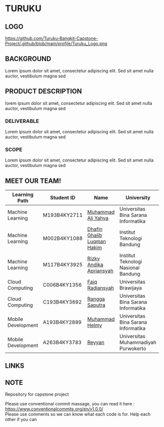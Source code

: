 # TURUKU
## LOGO
https://github.com/Turuku-Bangkit-Capstone-Project/.github/blob/main/profile/Turuku_Logo.png


## BACKGROUND
Lorem ipsum  dolor sit amet, consectetur adipiscing elit. Sed sit amet nulla auctor, vestibulum magna sed

## PRODUCT DESCRIPTION
lorem  ipsum dolor sit amet, consectetur adipiscing elit. Sed sit amet nulla auctor, vestibulum magna sed

### DELIVERABLE
Lorem  ipsum dolor sit amet, consectetur adipiscing elit. Sed sit amet nulla auctor, vestibulum magna sed

### SCOPE
Lorem ipsum  dolor sit amet, consectetur adipiscing elit. Sed sit amet nulla auctor, vestibulum magna sed

## MEET OUR TEAM!
| Learning Path      | Student ID   | Name                                                 | University                                          |
| ------------------ | ------------ | ---------------------------------------------------- | --------------------------------------------------- |
| Machine Learning   | M193B4KY2711 | [Muhammad Ali Yahya](https://github.com/Muhammad-Ali-Yahya)    | Universitas Bina Sarana Informatika                               |
| Machine Learning   | M002B4KY1088 | [Dhafin Ghalib Luqman Hakim](https://github.com/DhafinGhalibLH)      | Institut Teknologi Bandung                                |
| Machine Learning   | M117B4KY3925 | [Rizky Andika Apriansyah](https://github.com/Milkiiy)      | Institut Teknologi Nasional Bandung                             |
| Cloud Computing    | C006B4KY1356 | [Faiq Radiansyah](https://github.com/Toru45)      | Universitas Brawijaya                        |
| Cloud Computing    | C193B4KY3692 | [Rangga Saputra](https://github.com/I4MRangga)           | Universitas Bina Sarana Informatika |
| Mobile Development | A193B4KY2889 | [Muhammad Helmy](https://github.com/muhhlmy])            | Universitas Bina Sarana Informatika                        |
| Mobile Development | A263B4KY3783 | [Reyyan](https://github.com/Rabsxd) | Universitas Muhammadiyah Purwokerto                 |

## LINKS

## NOTE
Repository for capstone project 

Please use conventional commit massage, you can read it here :  https://www.conventionalcommits.org/en/v1.0.0/  
Please use comments so we can know what each code is for.
Help each other if you can
